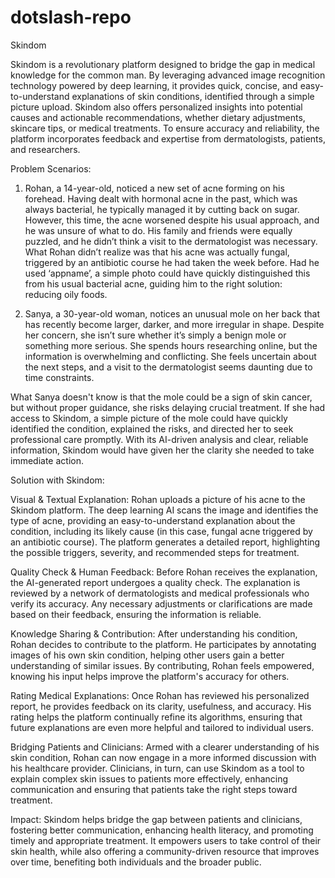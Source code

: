 # dotslash-repo
Skindom 

Skindom is a revolutionary platform designed to bridge the gap in medical knowledge for the common man. By leveraging advanced image recognition technology powered by deep learning, it provides quick, concise, and easy-to-understand explanations of skin conditions, identified through a simple picture upload. Skindom also offers personalized insights into potential causes and actionable recommendations, whether dietary adjustments, skincare tips, or medical treatments. To ensure accuracy and reliability, the platform incorporates feedback and expertise from dermatologists, patients, and researchers.

Problem Scenarios: 

1. Rohan, a 14-year-old, noticed a new set of acne forming on his forehead. Having dealt with hormonal acne in the past, which was always bacterial, he typically managed it by cutting back on sugar. However, this time, the acne worsened despite his usual approach, and he was unsure of what to do. His family and friends were equally puzzled, and he didn’t think a visit to the dermatologist was necessary. What Rohan didn’t realize was that his acne was actually fungal, triggered by an antibiotic course he had taken the week before. Had he used ‘appname’, a simple photo could have quickly distinguished this from his usual bacterial acne, guiding him to the right solution: reducing oily foods. 

2. Sanya, a 30-year-old woman, notices an unusual mole on her back that has recently become larger, darker, and more irregular in shape. Despite her concern, she isn’t sure whether it’s simply a benign mole or something more serious. She spends hours researching online, but the information is overwhelming and conflicting. She feels uncertain about the next steps, and a visit to the dermatologist seems daunting due to time constraints.

What Sanya doesn't know is that the mole could be a sign of skin cancer, but without proper guidance, she risks delaying crucial treatment. If she had access to Skindom, a simple picture of the mole could have quickly identified the condition, explained the risks, and directed her to seek professional care promptly. With its AI-driven analysis and clear, reliable information, Skindom would have given her the clarity she needed to take immediate action.

Solution with Skindom:

Visual & Textual Explanation: Rohan uploads a picture of his acne to the Skindom platform. The deep learning AI scans the image and identifies the type of acne, providing an easy-to-understand explanation about the condition, including its likely cause (in this case, fungal acne triggered by an antibiotic course). The platform generates a detailed report, highlighting the possible triggers, severity, and recommended steps for treatment.

Quality Check & Human Feedback: Before Rohan receives the explanation, the AI-generated report undergoes a quality check. The explanation is reviewed by a network of dermatologists and medical professionals who verify its accuracy. Any necessary adjustments or clarifications are made based on their feedback, ensuring the information is reliable.

Knowledge Sharing & Contribution: After understanding his condition, Rohan decides to contribute to the platform. He participates by annotating images of his own skin condition, helping other users gain a better understanding of similar issues. By contributing, Rohan feels empowered, knowing his input helps improve the platform's accuracy for others.

Rating Medical Explanations: Once Rohan has reviewed his personalized report, he provides feedback on its clarity, usefulness, and accuracy. His rating helps the platform continually refine its algorithms, ensuring that future explanations are even more helpful and tailored to individual users.

Bridging Patients and Clinicians:
Armed with a clearer understanding of his skin condition, Rohan can now engage in a more informed discussion with his healthcare provider. Clinicians, in turn, can use Skindom as a tool to explain complex skin issues to patients more effectively, enhancing communication and ensuring that patients take the right steps toward treatment.

Impact:
Skindom helps bridge the gap between patients and clinicians, fostering better communication, enhancing health literacy, and promoting timely and appropriate treatment. It empowers users to take control of their skin health, while also offering a community-driven resource that improves over time, benefiting both individuals and the broader public.
